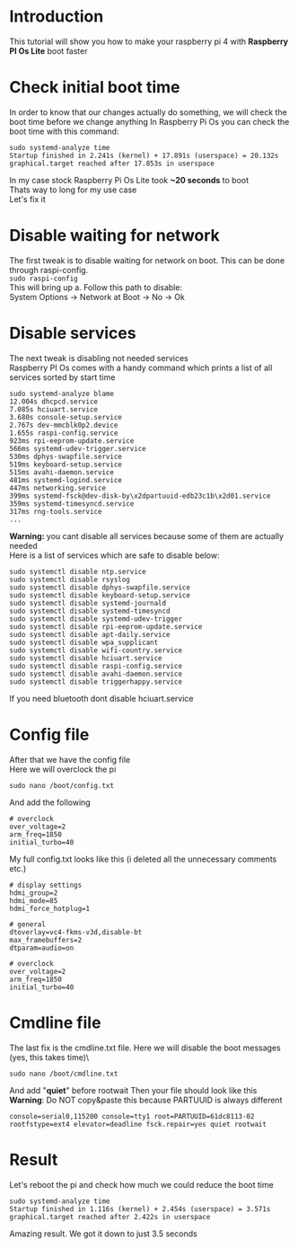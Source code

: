 # Introduction
This tutorial will show you how to make your raspberry pi 4 with **Raspberry PI Os Lite** boot faster

# Check initial boot time
In order to know that our changes actually do something, we will check the boot time before we change anything
In Raspberry Pi Os you can check the boot time with this command:

```
sudo systemd-analyze time
Startup finished in 2.241s (kernel) + 17.891s (userspace) = 20.132s
graphical.target reached after 17.853s in userspace
```
In my case stock Raspberry Pi Os Lite took **~20 seconds** to boot\
Thats way to long for my use case\
Let's fix it

# Disable waiting for network
The first tweak is to disable waiting for network on boot. This can be done through raspi-config.\
`sudo raspi-config`\
This will bring up a. Follow this path to disable:\
System Options -> Network at Boot -> No -> Ok

# Disable services 
The next tweak is disabling not needed services\
Raspberry PI Os comes with a handy command which prints a list of all services sorted by start time
```
sudo systemd-analyze blame
12.004s dhcpcd.service
7.085s hciuart.service
3.680s console-setup.service
2.767s dev-mmcblk0p2.device
1.655s raspi-config.service
923ms rpi-eeprom-update.service
566ms systemd-udev-trigger.service
530ms dphys-swapfile.service
519ms keyboard-setup.service
515ms avahi-daemon.service
481ms systemd-logind.service
447ms networking.service
399ms systemd-fsck@dev-disk-by\x2dpartuuid-edb23c1b\x2d01.service
359ms systemd-timesyncd.service
317ms rng-tools.service
...
```
**Warning:** you cant disable all services because some of them are actually needed\
Here is a list of services which are safe to disable below:
```
sudo systemctl disable ntp.service
sudo systemctl disable rsyslog
sudo systemctl disable dphys-swapfile.service
sudo systemctl disable keyboard-setup.service
sudo systemctl disable systemd-journald
sudo systemctl disable systemd-timesyncd
sudo systemctl disable systemd-udev-trigger
sudo systemctl disable rpi-eeprom-update.service
sudo systemctl disable apt-daily.service
sudo systemctl disable wpa_supplicant
sudo systemctl disable wifi-country.service
sudo systemctl disable hciuart.service
sudo systemctl disable raspi-config.service
sudo systemctl disable avahi-daemon.service
sudo systemctl disable triggerhappy.service
```
If you need bluetooth dont disable hciuart.service

# Config file
After that we have the config file\
Here we will overclock the pi

```
sudo nano /boot/config.txt
```

And add the following

```
# overclock
over_voltage=2
arm_freq=1850
initial_turbo=40
```
My full config.txt looks like this (i deleted all the unnecessary comments etc.) 
```
# display settings
hdmi_group=2
hdmi_mode=85
hdmi_force_hotplug=1

# general
dtoverlay=vc4-fkms-v3d,disable-bt
max_framebuffers=2
dtparam=audio=on

# overclock
over_voltage=2
arm_freq=1850
initial_turbo=40
```
# Cmdline file
The last fix is the cmdline.txt file. Here we will disable the boot messages (yes, this takes time)\
```
sudo nano /boot/cmdline.txt
```
And add "**quiet**" before rootwait
Then your file should look like this\
**Warning**: Do NOT copy&paste this because PARTUUID is always different 
```
console=serial0,115200 console=tty1 root=PARTUUID=61dc8113-02 rootfstype=ext4 elevator=deadline fsck.repair=yes quiet rootwait
```
# Result
Let's reboot the pi and check how much we could reduce the boot time
```
sudo systemd-analyze time
Startup finished in 1.116s (kernel) + 2.454s (userspace) = 3.571s
graphical.target reached after 2.422s in userspace
```
Amazing result. We got it down to just 3.5 seconds

